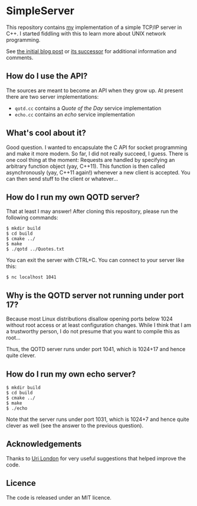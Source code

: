 # SimpleServer

This repository contains [my](http://bastian.rieck.ru) implementation of
a simple TCP/IP server in C++. I started fiddling with this to learn
more about UNIX network programming.

See [the initial blog post](http://bastian.rieck.ru/blog/posts/2015/sockets_ordeal_cxx11)
or [its successor](http://bastian.rieck.ru/blog/posts/2015/synchronous_multiplexing_sockets_cxx11) for
additional information and comments.

## How do I use the API?

The sources are meant to become an API when they grow up. At present
there are two server implementations:

* `qotd.cc` contains a *Quote of the Day* service implementation
* `echo.cc` contains an *echo* service implementation

## What's cool about it?

Good question. I wanted to encapsulate the C API for socket programming
and make it more modern. So far, I did not really succeed, I guess.
There is one cool thing at the moment: Requests are handled by
specifying an arbitrary function object (yay, C++11). This function is
then called asynchronously (yay, C++11 again!) whenever a new client is
accepted. You can then send stuff to the client or whatever...

## How do I run my own QOTD server?

That at least I may answer! After cloning this repository, please run
the following commands:

    $ mkdir build
    $ cd build
    $ cmake ../
    $ make
    $ ./qotd ../Quotes.txt

You can exit the server with CTRL+C. You can connect to your server like
this:

    $ nc localhost 1041

## Why is the QOTD server not running under port 17?

Because most Linux distributions disallow opening ports below 1024
without root access or at least configuration changes. While I think
that I am a trustworthy person, I do not presume that you want to
compile this as root...

Thus, the QOTD server runs under port 1041, which is 1024+17 and hence
quite clever.

## How do I run my own echo server?

    $ mkdir build
    $ cd build
    $ cmake ../
    $ make
    $ ./echo

Note that the server runs under port 1031, which is 1024+7 and hence
quite clever as well (see the answer to the previous question).

## Acknowledgements

Thanks to [Uri London](https://github.com/uri247) for very useful
suggestions that helped improve the code.

## Licence

The code is released under an MIT licence.
